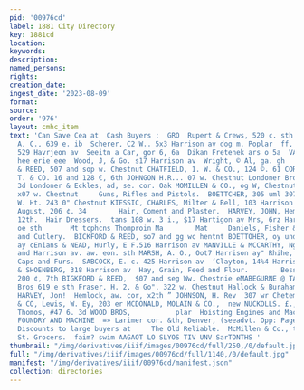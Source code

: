 ```yaml
---
pid: '00976cd'
label: 1881 City Directory
key: 1881cd
location: 
keywords: 
description: 
named_persons: 
rights: 
creation_date: 
ingest_date: '2023-08-09'
format: 
source: 
order: '976'
layout: cmhc_item
text: 'Can Save Cea at  Cash Buyers :  GRO  Rupert & Crews, 520 ¢. sth  Saltzman,
  A, C., 639 e. ib  Scherer, C2 W.. 5x3 Harrison av dog m, Poplar  ff, Kern & Co;
  529 Havrjeon av  Seeitn a Car, gor 6, 6a  Dikan Fretenek ars o 5a  VAN CAMP, A.  Seca
  hee erie eee  Wood, J, & Go. s17 Harrison av  Wright, © Al, ga. gh          Grocers--Wholesale.  BICKFORD
  & REED, 507 and sop w. Chestnut CHATFIELD, 1. W. & CO., 124 ©. 61 CORNFORTH, T.
  T. & CO. 16 and 128 €, 6th JOHNGON H.R... 07 w. Chestnut Londoner Bros., 214 ©.
  3d Londoner & Eckles, ad, se. cor. Oak MOMILLEN & CO., og W, Chestnut Mater, Charles,
  x07 w. Chestnut     Guns, Rifles and Pistols.  BOETTCHER, 305 uml 307 Fis BRADT,
  W. Ht. 243 0" Chestnut KIESSIC, CHARLES, Milter & Bell, 103 Harrison av Micper,
  August, 206 ¢. 34        Hair, Coment and Plaster.  HARVEY, JOHN, Hemlock, nw. cor.
  12th.  Hair Dressers.  tans 108 w. 3 i., $17 Hartigon av Mrs, 6rz Harrison av jes,
  oe sth       Mt tcphcns Thomproin Ma        Mat     Daniels, Fisher & Co,’s.  327        Hardware
  and Cutlery.  BICKFORD & REED, so7 and gg wc hentnt BOETTOHER, oy und gey Harrison
  ay cEnians & NEAD, Hurly, E F.516 Harrison av MANVILLE & MCCARTHY, Nga wo Chestnut,
  and Harrison av. aw. eon. sth MARSH, A. O., Oot7 Harrison ay" Rhihe, Hy tag ¢, Chestnut     Hats,
  Caps and Furs.  SABCOCK, E. c. 425 Harrison av  ‘Clayton, 14%4 Harrison ay  MAY
  & SHOENBERG, 318 Harrison av  Hay, Grain, Feed and Flour.        Bessee & Drumm,
  200 ¢, 7th BIGKFORD & REED,  $07 and seg Ww. Chestnie eMABEGURNE @ TAMM,  ts Dyatt
  Bros 619 e sth Fraser, H. 2, & Go", 322 w. Chestnut Hallock & Buraham? 406 w. Elm
  HARVEY, Jon!  Hemlock, aw. cor, x2th ” JOHNSON, H. Rev  307 wr Chetemt  LEWis, FISHER
  & CO, Lewis, W. Ey, 203 er MCDONALD, MOLAIN & CO.,  new NUCKOLLS. £., uate oon Robson,
  Thomos, #47 6. 3d WOOD BROS,           plar  Hoisting Engines and Machin- ery. DENVER
  FOUNDRY AND MACHINE  =» Larimer cor. &th, Denver, (seeadvt. Opp: Page 237)        Special
  Discounts to large buyers at     The Old Reliable.  McMillen & Co., the Chestnut
  St. Grocers.  faim? swim AAGAOT LO SLYOS TIV UNV SarTONTHS '
thumbnail: "/img/derivatives/iiif/images/00976cd/full/250,/0/default.jpg"
full: "/img/derivatives/iiif/images/00976cd/full/1140,/0/default.jpg"
manifest: "/img/derivatives/iiif/00976cd/manifest.json"
collection: directories
---
```

